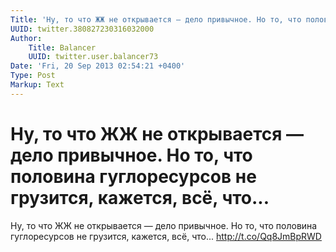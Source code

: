 ```yaml
---
Title: 'Ну, то что ЖЖ не открывается — дело привычное. Но то, что половина гуглоресурсов не грузится, кажется, всё, что...'
UUID: twitter.380827230316032000
Author:
    Title: Balancer
    UUID: twitter.user.balancer73
Date: 'Fri, 20 Sep 2013 02:54:21 +0400'
Type: Post
Markup: Text
---
```


# Ну, то что ЖЖ не открывается — дело привычное. Но то, что половина гуглоресурсов не грузится, кажется, всё, что...

Ну, то что ЖЖ не открывается — дело привычное. Но то, что
половина гуглоресурсов не грузится, кажется, всё, что...
http://t.co/Qq8JmBpRWD